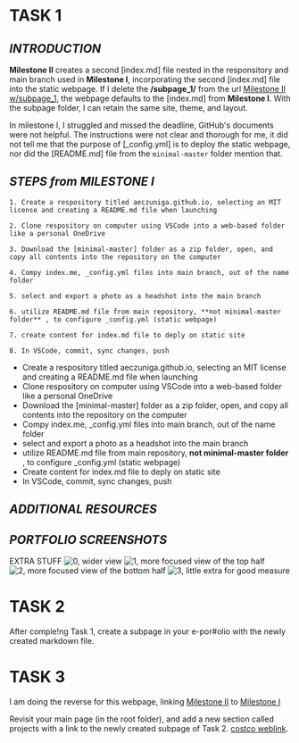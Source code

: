 # **TASK 1**

## _INTRODUCTION_
**Milestone II** creates a second [index.md] file nested in the responsitory and main branch used in **Milestone I**, incorporating the second [index.md] file into the static webpage. If I delete the **/subpage_1/** from the url [Milestone II w/subpage_1](https://aeczuniga.github.io/subpage_1/), the webpage defaults to the [index.md] from **Milestone I**. 
With the subpage folder, I can retain the same site, theme, and layout. 

In milestone I, I struggled and missed the deadline, GitHub's documents were not helpful. The instructions were not clear and thorough for me, it did not tell me that the purpose of [_config.yml] is to deploy the static webpage, nor did the [README.md] file from the `minimal-master` folder mention that.


## _STEPS from MILESTONE I_
    
```1. Create a respository titled aeczuniga.github.io, selecting an MIT license and creating a README.md file when launching```
    
```2. Clone respository on computer using VSCode into a web-based folder like a personal OneDrive```
    
```3. Download the [minimal-master] folder as a zip folder, open, and copy all contents into the repository on the computer```
    
```4. Compy index.me, _config.yml files into main branch, out of the name folder```
    
```5. select and export a photo as a headshot into the main branch```
    
```6. utilize README.md file from main repository, **not minimal-master folder** , to configure _config.yml (static webpage)```
    
```7. create content for index.md file to deply on static site```
    
```8. In VSCode, commit, sync changes, push```


* Create a respository titled aeczuniga.github.io, selecting an MIT license and creating a README.md file when launching
* Clone respository on computer using VSCode into a web-based folder like a personal OneDrive
* Download the [minimal-master] folder as a zip folder, open, and copy all contents into the repository on the computer
* Compy index.me, _config.yml files into main branch, out of the name folder
* select and export a photo as a headshot into the main branch
* utilize README.md file from main repository, **not minimal-master folder** , to configure _config.yml (static webpage)
* Create content for index.md file to deply on static site
* In VSCode, commit, sync changes, push


## _ADDITIONAL RESOURCES_


## _PORTFOLIO SCREENSHOTS_
EXTRA STUFF
![0, wider view](../II_images/image_0.png)
![1, more focused view of the top half](../II_images/image_1.png)
![2, more focused view of the bottom half](../II_images/image_2.png)
![3, little extra for good measure](../II_images/image_3.png)

# **TASK 2**
After comple!ng Task 1, create a subpage in your e-por#olio with the newly created markdown file.


# **TASK 3**
I am doing the reverse for this webpage, linking [Milestone II](https://aeczuniga.github.io/subpage_1/) to [Milestone I](https://aeczuniga.github.io/)


Revisit your main page (in the root folder), and add a new section called projects with a link to the newly created subpage of Task 2.
[costco weblink](https://costco.com).
